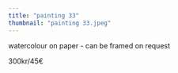 ```yaml
---
title: "painting 33"
thumbnail: "painting 33.jpeg"
---
```

watercolour on paper - can be framed on request


300kr/45€